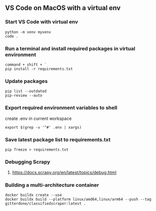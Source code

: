 ## VS Code on MacOS with a virtual env
### Start VS Code with virtual env

    python -m venv myvenv
    code .

### Run a terminal and install required packages in virtual environment
    command + shift + `
    pip install -r requirements.txt

### Update packages
    pip list --outdated
    pip-review --auto

### Export required environment variables to shell
create .env in current workspace

    export $(grep -v '^#' .env | xargs)

### Save latest package list to requirements.txt
    pip freeze > requirements.txt

### Debugging Scrapy
1. https://docs.scrapy.org/en/latest/topics/debug.html

### Building a multi-architecture container
    docker buildx create --use
    docker buildx build --platform linux/amd64,linux/arm64 --push --tag gitterdone/classifiedscraper:latest .
    

